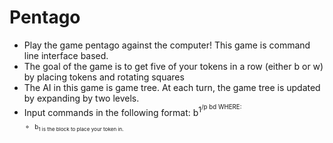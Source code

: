 # Pentago
- Play the game pentago against the computer! This game is command line interface based.
- The goal of the game is to get five of your tokens in a row (either b or w) by placing tokens and rotating squares
- The AI in this game is game tree. At each turn, the game tree is updated by expanding by two levels. 
- Input commands in the following format: b<sup>1<sup/>/p bd WHERE:
  - b<sub>1 is the block to place your token in.
